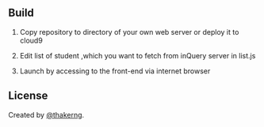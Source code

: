 ## Build 

1) Copy repository to directory of your own web server or deploy it to cloud9

2) Edit list of student ,which you want to fetch from inQuery server in list.js

3) Launch by accessing to the front-end via internet browser

## License

Created by [@thakerng]().
